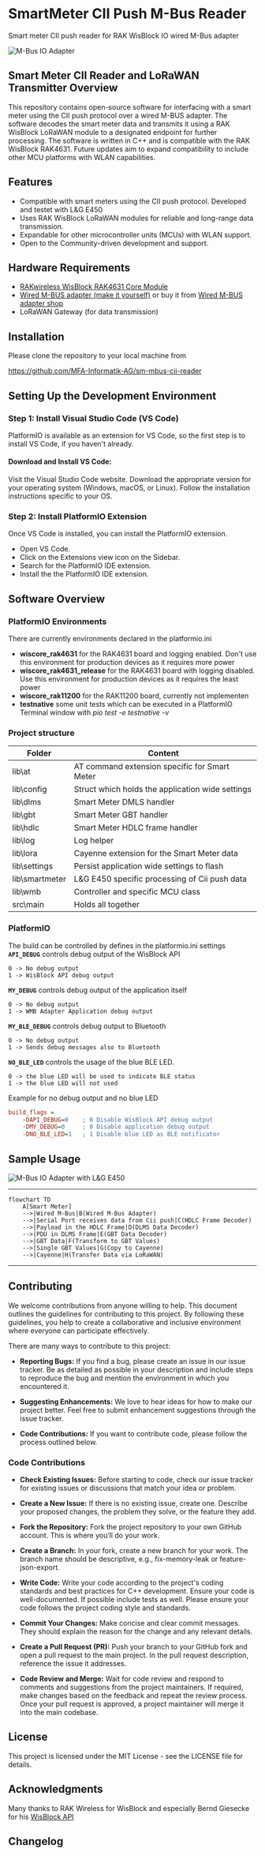 # SmartMeter CII Push M-Bus Reader
Smart meter CII push reader for RAK WisBlock IO wired M-Bus adapter 

![M-Bus IO Adapter](/docs/wmb-adapter-open.png)

## Smart Meter CII Reader and LoRaWAN Transmitter Overview
This repository contains open-source software for interfacing with a smart meter using the CII push protocol over a wired M-BUS adapter. The software decodes the smart meter data and transmits it using a RAK WisBlock LoRaWAN module to a designated endpoint for further processing. The software is written in C++ and is compatible with the RAK WisBlock RAK4631. Future updates aim to expand compatibility to include other MCU platforms with WLAN capabilities.

## Features
- Compatible with smart meters using the CII push protocol. Developed and testet with L&G E450
- Uses RAK WisBlock LoRaWAN modules for reliable and long-range data transmission.
- Expandable for other microcontroller units (MCUs) with WLAN support.
- Open to the Community-driven development and support.

## Hardware Requirements
- [RAKwireless WisBlock RAK4631 Core Module](https://docs.rakwireless.com/Product-Categories/WisBlock/RAK4631/Overview)
- [Wired M-BUS adapter (make it yourself)](https://github.com/MFA-Informatik-AG/rak-wisblock-io-mbus) or buy it from [Wired M-BUS adapter shop](https://shop.smartspar.ch/products/wired-m-bus-adapter)
- LoRaWAN Gateway (for data transmission)

## Installation
Please clone the repository to your local machine from 

https://github.com/MFA-Informatik-AG/sm-mbus-cii-reader


## Setting Up the Development Environment

### Step 1: Install Visual Studio Code (VS Code)
PlatformIO is available as an extension for VS Code, so the first step is to install VS Code, if you haven't already.

#### Download and Install VS Code:
Visit the Visual Studio Code website. Download the appropriate version for your operating system (Windows, macOS, or Linux). Follow the installation instructions specific to your OS.

### Step 2: Install PlatformIO Extension
Once VS Code is installed, you can install the PlatformIO extension.

- Open VS Code.
- Click on the Extensions view icon on the Sidebar.
- Search for the PlatformIO IDE extension.
- Install the the PlatformIO IDE extension.

## Software Overview

### PlatformIO Environments
There are currently environments declared in the platformio.ini

- **wiscore_rak4631** for the RAK4631 board and logging enabled. Don't use this environment for production devices as it requires more power
- **wiscore_rak4631_release** for the RAK4631 board with logging disabled. Use this environment for production devices as it requires the least power
- **wiscore_rak11200** for the RAK11200 board, currently not implementen
- **testnative** some unit tests which can be executed in a PlatformIO Terminal window with *pio test -e testnative -v*

### Project structure

|Folder         | Content                                                   |
|--             | --                                                        |
|lib\at         | AT command extension specific for Smart Meter             |
|lib\config     | Struct which holds the application wide settings          |
|lib\dlms       | Smart Meter DMLS handler                                  |
|lib\gbt        | Smart Meter GBT handler                                   |
|lib\hdlc       | Smart Meter HDLC frame handler                            |
|lib\log        | Log helper                                                |
|lib\lora       | Cayenne extension for the Smart Meter data                |
|lib\settings   | Persist application wide settings to flash                |
|lib\smartmeter | L&G E450 specific processing of Cii push data             |
|lib\wmb        | Controller and specific MCU class                         |
|src\main       | Holds all together                                        |


### PlatformIO
The build can be controlled by defines in the platformio.ini settings
**`API_DEBUG`** controls debug output of the WisBlock API

    0 -> No debug output
    1 -> WisBlock API debug output

**`MY_DEBUG`** controls debug output of the application itself

    0 -> No debug output
    1 -> WMB Adapter Application debug output

**`MY_BLE_DEBUG`** controls debug output to Bluetooth

    0 -> No debug output
    1 -> Sends debug messages also to Bluetooth

**`NO_BLE_LED`** controls the usage of the blue BLE LED.    

    0 -> the blue LED will be used to indicate BLE status
    1 -> the blue LED will not used

Example for no debug output and no blue LED
```ini
build_flags = 
	-DAPI_DEBUG=0    ; 0 Disable WisBlock API debug output
	-DMY_DEBUG=0     ; 0 Disable application debug output
	-DNO_BLE_LED=1   ; 1 Disable blue LED as BLE notificator
```
## Sample Usage
![M-Bus IO Adapter with L&G E450](/docs/WMBAKSM1200x1200.png)

---

```mermaid
flowchart TD
    A[Smart Meter]
    -->|Wired M-Bus|B(Wired M-Bus Adapter)
    -->|Serial Port receives data from Cii push|C(HDLC Frame Decoder)
    -->|Payload in the HDLC Frame|D(DLMS Data Decoder)
    -->|PDU in DLMS Frame|E(GBT Data Decoder)
    -->|GBT Data|F(Transform to GBT Values)
    -->|Single GBT Values|G(Copy to Cayenne)
    -->|Cayenne|H(Transfer Data via LoRaWAN)
```
---


## Contributing
We welcome contributions from anyone willing to help. This document outlines the guidelines for contributing to this project. By following these guidelines, you help to create a collaborative and inclusive environment where everyone can participate effectively.

There are many ways to contribute to this project:

- **Reporting Bugs:** If you find a bug, please create an issue in our issue tracker. Be as detailed as possible in your description and include steps to reproduce the bug and mention the environment in which you encountered it.

- **Suggesting Enhancements:** We love to hear ideas for how to make our project better. Feel free to submit enhancement suggestions through the issue tracker.

- **Code Contributions:** If you want to contribute code, please follow the process outlined below.

### Code Contributions

- **Check Existing Issues:** Before starting to code, check our issue tracker for existing issues or discussions that match your idea or problem.

- **Create a New Issue:** If there is no existing issue, create one. Describe your proposed changes, the problem they solve, or the feature they add.

- **Fork the Repository:** Fork the project repository to your own GitHub account. This is where you’ll do your work.

- **Create a Branch:** In your fork, create a new branch for your work. The branch name should be descriptive, e.g., fix-memory-leak or feature-json-export.

- **Write Code:** Write your code according to the project's coding standards and best practices for C++ development. Ensure your code is well-documented. If possible include tests as well. Please ensure your code follows the project coding style and standards.

- **Commit Your Changes:** Make concise and clear commit messages. They should explain the reason for the change and any relevant details.

- **Create a Pull Request (PR):** Push your branch to your GitHub fork and open a pull request to the main project. In the pull request description, reference the issue it addresses.

- **Code Review and Merge:** Wait for code review and respond to comments and suggestions from the project maintainers. If required, make changes based on the feedback and repeat the review process. Once your pull request is approved, a project maintainer will merge it into the main codebase.


## License
This project is licensed under the MIT License - see the LICENSE file for details.

## Acknowledgments
Many thanks to RAK Wireless for WisBlock and especially Bernd Giesecke for his [WisBlock API](https://github.com/beegee-tokyo/WisBlock-API-V2)

## Changelog